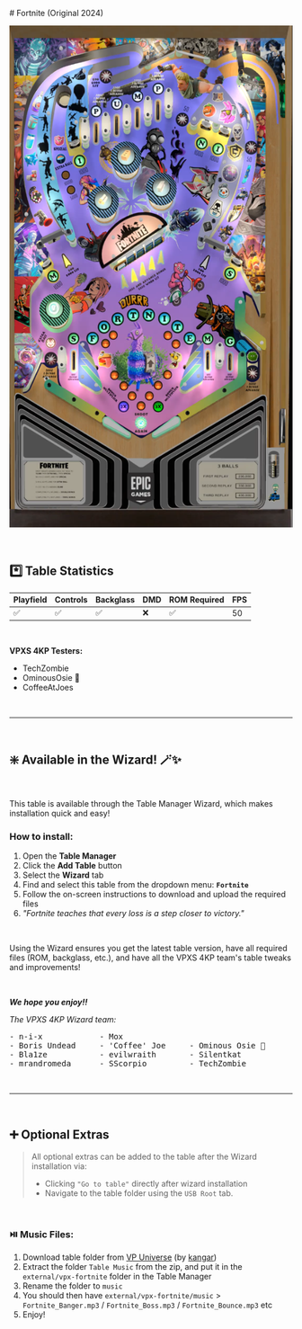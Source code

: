 ﻿﻿# Fortnite (Original 2024)

![Table Preview](../../images/vpx-fortnite.png)

<br>

## *️⃣  Table Statistics

| Playfield | Controls | Backglass | DMD | ROM Required | FPS | 
|-----------|----------|-----------|-----|--------------|-----|
| :white_check_mark: | :white_check_mark: | :white_check_mark: | :x: | :white_check_mark: | 50 |

<br>

**VPXS 4KP Testers:**
  - TechZombie
  - OminousOsie 🌸
  - CoffeeAtJoes

<br>

---

<br>

## ❇️ Available in the Wizard! 🪄✨

<br>

This table is available through the Table Manager Wizard, which makes installation quick and easy!

### How to install:

1.  Open the **Table Manager**
2.  Click the **Add Table** button
3.  Select the **Wizard** tab
4.  Find and select this table from the dropdown menu: **`Fortnite`**
5.  Follow the on-screen instructions to download and upload the required files
6. *"Fortnite teaches that every loss is a step closer to victory."*

<br>

Using the Wizard ensures you get the latest table version, have all required files (ROM, backglass, etc.), and have all the VPXS 4KP team's table tweaks and improvements!

<br>

__*We hope you enjoy!!*__

*The VPXS 4KP Wizard team:*
<pre>
- n-i-x            - Mox
- Boris Undead     - 'Coffee' Joe     - Ominous Osie 🌸
- Bla1ze           - evilwraith       - Silentkat        
- mrandromeda      - SScorpio         - TechZombie
</pre>

<br>

---

<br>

## ➕ Optional Extras

> All optional extras can be added to the table after the Wizard installation via: 
> -  Clicking `"Go to table"` directly after wizard installation
> -  Navigate to the table folder using the `USB Root` tab.

<br>

### ⏯️ Music Files:

1.  Download table folder from [VP Universe](https://vpuniverse.com/files/file/21107-fortnite-2024/) (by [kangar](https://vpuniverse.com/profile/75869-kangar/))
2.  Extract the folder `Table Music` from the zip, and put it in the `external/vpx-fortnite` folder in the Table Manager
3.  Rename the folder to `music`
3.  You should then have `external/vpx-fortnite/music` > `Fortnite_Banger.mp3` / `Fortnite_Boss.mp3` / `Fortnite_Bounce.mp3`  etc
4.  Enjoy!


<br>
<br>
<br>
<br>
<br>
